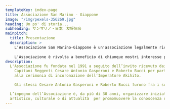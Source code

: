 ```yaml
---
templateKey: index-page
title: Associazione San Marino - Giappone
image: "/img/pexels-356269.jpg"
heading: Un po' di storia...
subheading: サンマリノ・日本　友好協会
mainpitch:
  title: Presentazione
  description: >
    L’Associazione San Marino-Giappone è un'associazione legalmente riconosciuta e regolarmente iscritta al Registro delle Associazioni al n° 11.
    
    L'Associazione è rivolta a beneficio di chiunque mostri interesse per il Sol Levante,  per approfondirne i vari aspetti sociali, culturali  e per far conoscere la realtà sammarinese al popolo nipponico.
description: 
  L'Associazione fu fondata nel 1991 a seguito dell’invito ricevuto dai
    Capitani Reggenti Cesare Antonio Gasperoni e Roberto Bucci per partecipare
    alla cerimonia di incoronazione dell’Imperatore Akihito.

    Gli stessi Cesare Antonio Gasperoni e Roberto Bucci furono fra i soci fondatori dell’Associazione.

  L’impegno dell’Associazione è, da più di 30 anni, organizzare iniziative di stampo
  artistico, culturale o di attualità  per promomuovere la conoscenza reciproca fra i due popoli.
---
```

